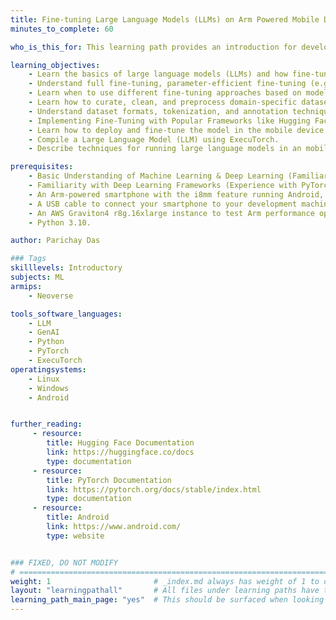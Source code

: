 ```yaml
---
title: Fine-tuning Large Language Models (LLMs) on Arm Powered Mobile Devices with ExecuTorch
minutes_to_complete: 60

who_is_this_for: This learning path provides an introduction for developers and data scientists new to fine-tuning large language models (LLMs) and looking to develop a fine-tuned LLM for mobile applications. Fine-tuning involves adapting a pre-trained LLM to specific tasks or domains by training it on domain-specific data and optimizing its responses for accuracy and relevance. For mobile applications, fine-tuning enables personalized interactions, enhanced query handling, and improved contextual understanding, making AI-driven features more effective. This session will cover key concepts, techniques, tools, and best practices, ensuring a structured approach to building a fine-tuned LLM that aligns with real-world mobile application requirements.Mobile application with Llama, KleidiAI, ExecuTorch, and XNNPACK.

learning_objectives: 
    - Learn the basics of large language models (LLMs) and how fine-tuning enhances model performance for specific use cases focusing on mobile applications. 
    - Understand full fine-tuning, parameter-efficient fine-tuning (e.g., LoRA, QLoRA, PEFT), instruction-tuning and fine-tuning benchmarking.
    - Learn when to use different fine-tuning approaches based on model size, task complexity, and computational constraints.
    - Learn how to curate, clean, and preprocess domain-specific datasets for optimal fine-tuning.
    - Understand dataset formats, tokenization, and annotation techniques for improving model learning.
    - Implementing Fine-Tuning with Popular Frameworks like Hugging Face Transformers and PyTorch for LLM fine-tuning.
    - Learn how to deploy and fine-tune the model in the mobile device.
    - Compile a Large Language Model (LLM) using ExecuTorch.
    - Describe techniques for running large language models in an mobile environment.

prerequisites:
    - Basic Understanding of Machine Learning & Deep Learning (Familiarity with concepts like supervised learning, neural networks, transfer learning and Understanding of model training, validation, & overfitting concepts).
    - Familiarity with Deep Learning Frameworks (Experience with PyTorch for building, training neural networks and Knowledge of Hugging Face Transformers for working with pre-trained LLMs.
    - An Arm-powered smartphone with the i8mm feature running Android, with 16GB of RAM.
    - A USB cable to connect your smartphone to your development machine.
    - An AWS Graviton4 r8g.16xlarge instance to test Arm performance optimizations, or any [Arm based instance](/learning-paths/servers-and-cloud-computing/csp/) from a cloud service provider or an on-premise Arm server or Arm based laptop.
    - Python 3.10.

author: Parichay Das

### Tags
skilllevels: Introductory
subjects: ML
armips:
    - Neoverse

tools_software_languages:
    - LLM
    - GenAI
    - Python
    - PyTorch
    - ExecuTorch
operatingsystems:
    - Linux
    - Windows
    - Android  


further_reading:
     - resource:
        title: Hugging Face Documentation
        link: https://huggingface.co/docs
        type: documentation
     - resource:
        title: PyTorch Documentation
        link: https://pytorch.org/docs/stable/index.html
        type: documentation
     - resource:
        title: Android 
        link: https://www.android.com/
        type: website


### FIXED, DO NOT MODIFY
# ================================================================================
weight: 1                       # _index.md always has weight of 1 to order correctly
layout: "learningpathall"       # All files under learning paths have this same wrapper
learning_path_main_page: "yes"  # This should be surfaced when looking for related content. Only set for _index.md of learning path content.
---
```

